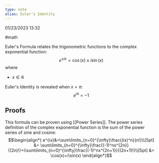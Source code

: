 ```yaml
---
type: note
alias: Euler's Identity
---
```

01/23/2023 13:32

  #math 

Euler's Formula relates the trigonometric functions to the complex exponential function:
$$
e^{\pm ix}=\cos(x)\pm i\sin(x)
$$
where 
- $x\in\mathbb{R}$ 

Euler's Identity is revealed when $x=\pi$:
$$
e^{i\pi}=-1
$$

## Proofs
This formula can be proven using [[Power Series]]. The power series definition of the complex exponential function is the sum of the power series of sine and cosine:
$$\begin{align*}
e^{ix}&=\sum\limits_{n=0}^{\infty}\frac{(ix)^n}{n!}\\[5pt]
&= \sum\limits_{n=0}^{\infty}\frac{(-1)^nx^{2n}}{(2n)!}+i\sum\limits_{n=0}^{\infty}\frac{(-1)^nx^{2n+1}}{(2n+1)!}\\[5pt]
&= \cos(x)+i\sin(x)
\end{align*}$$

